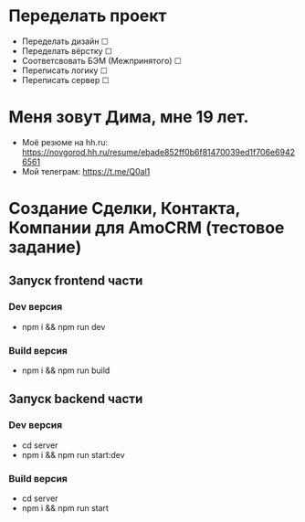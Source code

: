 # Переделать проект
-  Переделать дизайн &#9744;
-  Переделать вёрстку &#9744;
  -  Соответсвовать БЭМ (Межпринятого) &#9744;
-  Переписать логику &#9744;
-  Переписать сервер &#9744;
# Меня зовут Дима, мне 19 лет.
- Моё резюме на hh.ru: https://novgorod.hh.ru/resume/ebade852ff0b6f81470039ed1f706e69426561
- Мой телеграм: https://t.me/Q0al1
# Создание Сделки, Контакта, Компании для AmoCRM (тестовое задание)
## Запуск frontend части
### Dev версия
- npm i && npm run dev
### Build версия
- npm i && npm run build
## Запуск backend части
### Dev версия
- cd server
- npm i && npm run start:dev
### Build версия
- cd server
- npm i && npm run start
